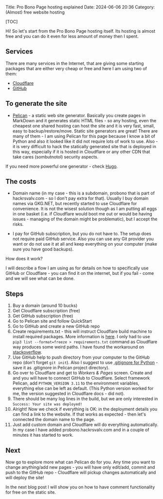 Title: Pro Bono Page hosting explained
Date: 2024-06-06 20:36
Category: (Almost) free website hosting

[TOC]

Hi! So let's start from the Pro Bono Page hosting itself. Its hosting is almost free and you can do it even for less amount of money then I spent.

## Services

There are many services in the Internet, that are giving some starting packages that are either very cheap or free and here I am using two of them: 

- [Cloudflare](https://www.cloudflare.com/)
- [GitHub](https://github.com/)

## To generate the site

- [Pelican](https://getpelican.com) - a static web site generator. Basically you create pages in MarkDown and it generates static HTML files - so any hosting, even the cheapest one shared hosting can host the site and it is very fast, small, easy to backup/restore/move. Static site generators are great! There are many of them - I am using Pelican for this page because I know a bit of Python and also it looked like it did not require lots of work to use. Also - it is very difficult to hack the statically generated site that is deployed in this way, especially if it is hosted in Cloudflare or any other CDN that take cares (sombutnotol) security aspects. 

If you need more powerful one generator - check [Hugo](https://gohugo.io).

## The costs
    
- Domain name (in my case - this is a subdomain, probono that is part of hackrsvalv.com - so I don't pay extra for that). Usually I buy domain names via GKG.NET, but recently started to use Cloudflare for convenience. It is not the wisest solution though as I am putting all eggs in one basket (i.e. if Cloudflare would boot me out or would be having issues - managing of the domain might be problematic), but I accept the risks.

- I pay for GitHub subscription, but you do not have to. The setup does not require paid GitHub service. Also you can use any Git provider you want or do not use it at all and keep everything on your computer (make sure you have good backups).

How does it work? 

I will describe a flow I am using as for details on how to specifically use GitHub or Cloudflare - you can find it on the internet, but if you fail - come and we will see what can be done.

## Steps

1. Buy a domain (around 10 bucks)
1. Get Cloudflare subscription (free)
1. Get GitHub subscription (free)
1. Go to Pelican site and follow QuickStart
1. Go to GitHub and create a new GitHub repo
1. Create requirements.txt - this will instruct Cloudflare build machine to install required packages. More information is [here](https://developers.cloudflare.com/pages/framework-guides/deploy-a-pelican-site/). I only had to use `pip3 list --format=freeze > requirements.txt` command as Cloudflare way produces some weird paths. I have found the workaround on [stackoverflow](https://stackoverflow.com/questions/62885911/pip-freeze-creates-some-weird-path-instead-of-the-package-version).
1. Use GitHub help to push directory from your computer to the GitHub repo (don't forget `git init`). Also I suggest to use [.gitignore for Python](https://raw.githubusercontent.com/github/gitignore/main/Python.gitignore) - save it as .gitignore in Pelican project directory).
1. Go over to Cloudflare and get to *Workers & Pages* screen. Create and and you will have to connect GitHub to Cloudflare. Select framework Pelican, add `PYTHON_VERSION 3.11` to the environment variables, everything else can be left as default. (This Python version worked for me, the version suggested in Cloudflare docs - did not).
1. There should be many log lines in the build, but we are only interested in `Success: Your site was deployed!`
1. Alright! Now we check if everything is OK: in the deployment details you can find a link to the website. If that works as expected - then let's connected the domain name to the page.
1. Just add custom domain and Cloudflare will do everything automatically. In my case I have added probono.hackrsvalv.com and in a couple of minutes it has started to work.

## Next

Now go to explore more what can Pelican do for you. Any time you want to change anything/add new pages - you will have only edit/add, commit and push to the GitHub repo - Cloudflare will pickup changes automatically and will deploy the site!

In the next blog post I will show you on how to have comment functionality for free on the static site.






